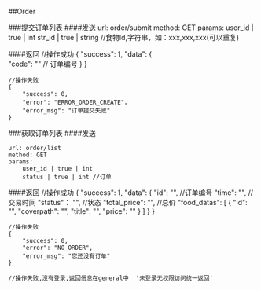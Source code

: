 ##Order

###提交订单列表
####发送
	url: order/submit
	method: GET
	params:
		user_id | true | int
		str_id | true | string  //食物Id,字符串，如：xxx,xxx,xxx(可以重复)

####返回
	//操作成功
	{
		"success": 1,
		"data": {			
			"code": ""	// 订单编号
		}
	}
	
	//操作失败
	{
		"success": 0,
		"error": "ERROR_ORDER_CREATE"，
		"error_msg": "订单提交失败"
	}
		


###获取订单列表
####发送
	
	url: order/list
	method: GET
	params:
		user_id | true | int
		status | true | int	//订单

####返回
	//操作成功
	{
		"success": 1,
		"data": {
			"id": "",			//订单编号
			"time": "",			//交易时间
			"status"： "",		//状态
			"total_price": "",	//总价
			"food_datas": [
				{
					"id": "",
					"coverpath": "",
					"title": "",
					"price": ""
				}
			]
		}
	}

	//操作失败
	{
		"success": 0,
		"error": "NO_ORDER",
		"error_msg": "您还没有订单"
	}

	//操作失败,没有登录,返回信息在general中  '未登录无权限访问统一返回'

